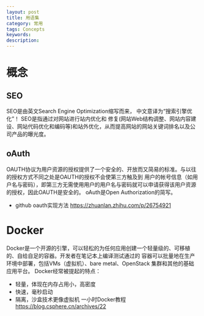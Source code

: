 ```yaml
---
layout: post
title: 用语集
category: 常用
tags: Concepts
keywords: 
description: 
---
```


# 概念
## SEO 
SEO是由英文Search Engine Optimization缩写而来， 中文意译为“搜索引擎优化”！ SEO是指通过对网站进行站内优化和
修复(网站Web结构调整、网站内容建设、网站代码优化和编码等)和站外优化，从而提高网站的网站关键词排名以及公司产品的曝光度。

## oAuth
OAUTH协议为用户资源的授权提供了一个安全的、开放而又简易的标准。与以往的授权方式不同之处是OAUTH的授权不会使第三方触及到
用户的帐号信息（如用户名与密码），即第三方无需使用用户的用户名与密码就可以申请获得该用户资源的授权，因此OAUTH是安全的。
oAuth是Open Authorization的简写。

- github oauth实现方法
https://zhuanlan.zhihu.com/p/26754921

# Docker
Docker是一个开源的引擎，可以轻松的为任何应用创建一个轻量级的、可移植的、自给自足的容器。开发者在笔记本上编译测试通过的
容器可以批量地在生产环境中部署，包括VMs（虚拟机）、bare metal、OpenStack 集群和其他的基础应用平台。 
Docker经常被提起的特点：
- 轻量，体现在内存占用小，高密度
- 快速，毫秒启动
- 隔离，沙盒技术更像虚拟机
一小时Docker教程 https://blog.csphere.cn/archives/22
